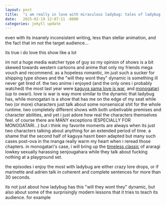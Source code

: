 ```yaml
---
layout: post
title:  "i am really in love with miraculous ladybug: tales of ladybug and cat noir"
date:   2025-02-19 12:07:11 -0800
categories: jekyll update
---
```

even with its insanely inconsistent writing, less than stellar animation, and the fact that im not the target audience...

its true i do love this show like a lot

im not a huge media watcher type of guy so my opinion of shows is a bit skewed towards western cartoons and anime that only my friends mega vouch and recommend. as a hopeless romantic, im just such a sucker for shipping type shows and the "will they wont they" dynamic is something ill never get tired of. the two anime i enjoyed (and the only ones i probably watched) the most last year were [kaguya sama love is war](https://myanimelist.net/anime/37999/Kaguya-sama_wa_Kokurasetai__Tensai-tachi_no_Renai_Zunousen), and [monogatari](https://myanimelist.net/anime/17074/Monogatari_Series__Second_Season) (up to owari). love is war is way more similar to the dynamic that ladybug has, while monogatari is a show that has me on the edge of my seat while two (or more) characters just talk about some nonsensical shit for the whole runtime. two completely different shows with both unbelivable premises and character abilities, and yet i just adore how real the characters themselves feel. of course there are MANY exceptions (ESPECIALLY FOR MONOGATARI...) but i think my favorite moments are always when its just two characters talking about anything for an extended period of time. a shame that the second half of kaguya hasnt been adapted but many such cases post-ova in the manga really warm my heart when i reread those chapters. in monogatari's case, i will bring up the [timeless classic](https://youtu.be/rS4jWFfzFPg?t=238) of araragi lowkey sexually harassing senjougahara while they talk about fucking nothing at a playground set.

the episodes i enjoy the most with ladybug are either crazy lore drops, or if marinette and adrien talk in coherent and complete sentences for more than 30 seconds. 

its not just about how ladybug has this "will they wont they" dynamic, but also about some of the surprisingly modern lessons that it tries to teach its audience. for example 


